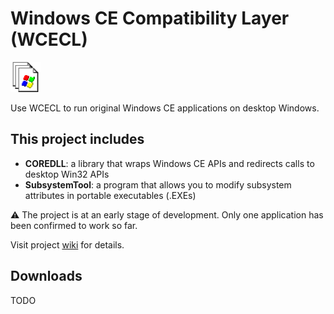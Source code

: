 # Windows CE Compatibility Layer (WCECL)

![Improvised Logo](logo.png)

Use WCECL to run original Windows CE applications on desktop Windows.

## This project includes

- **COREDLL**: a library that wraps Windows CE APIs and redirects calls to desktop Win32 APIs
- **SubsystemTool**: a program that allows you to modify subsystem attributes in portable executables (.EXEs)

⚠️ The project is at an early stage of development. Only one application has been confirmed to work so far.

Visit project [wiki](https://github.com/dz333n/wcecl/wiki) for details.

## Downloads

TODO
